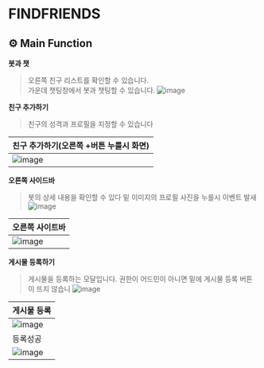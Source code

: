 # FINDFRIENDS

## ⚙ Main Function
**봇과 챗**

>오른쪽 친구 리스트를 확인할 수 있습니다.<br>
>가운데 챗팅창에서 봇과 챗팅할 수 있습니다.
![image](https://github.com/JunKyung-Jo/Frontend/assets/102145499/6cd61434-261c-439a-aad2-106b9faf871a)

**친구 추가하기**
>친구의 성격과 프로필을 지정할 수 있습니다

| 친구 추가하기(오른쪽 +버튼 누를시 화면)                                                                                             |
|----------------------------------------------------------------------------------------------------------------------|
| ![image](https://github.com/JunKyung-Jo/Frontend/assets/102145499/efd55c54-2a8b-4dca-9708-e81864248a8b) |

**오른쪽 사이드바**
>봇의 상세 내용을 확인할 수 있다
>밑 이미지의 프로필 사진을 누를시 이벤트 발새
>![image](https://github.com/JunKyung-Jo/Frontend/assets/102145499/eb2c3862-cd06-422c-af4d-43555f7511f2)

|오른쪽 사이트바|
|----------------------------------------------------------------------------------------------------------------------|
|![image](https://github.com/JunKyung-Jo/Frontend/assets/102145499/91ca940a-ee92-478c-9b56-c2de29bb2390)|

**게시물 등록하기**
>게시물을 등록하는 모달입니다.
>권한이 어드민이 아니면 밑에 게시물 등록 버튼이 뜨지 않습니
>![image](https://github.com/JunKyung-Jo/Frontend/assets/102145499/d78c9eac-6685-4c84-9b50-10e99c3f07c5)

|게시물 등록|
|----------------------------------------------------------------------------------------------------------------------|
|![image](https://github.com/JunKyung-Jo/Frontend/assets/102145499/7382ead1-9f20-4d8b-b019-e9dd394f029c) |
|등록성공|
|![image](https://github.com/JunKyung-Jo/Frontend/assets/102145499/16f8d71d-e407-4c81-9a3d-ba204c7e719d)|

